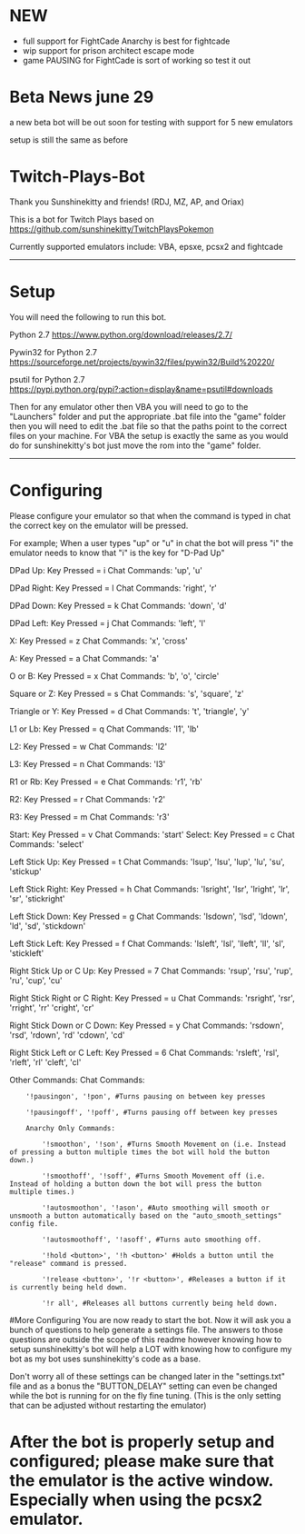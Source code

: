 
# NEW

* full support for FightCade Anarchy is best for fightcade
* wip support for prison architect escape mode
* game PAUSING for FightCade is sort of working so test it out 


# Beta News june 29
a new beta bot will be out soon for testing with support for 5 new emulators 

setup is still the same as before



# Twitch-Plays-Bot

Thank you Sunshinekitty and friends! (RDJ, MZ, AP, and Oriax)

This is a bot for Twitch Plays based on https://github.com/sunshinekitty/TwitchPlaysPokemon

Currently supported emulators include:
VBA,
epsxe,
pcsx2
and fightcade

--------------------------
# Setup
You will need the following to run this bot.

Python 2.7
https://www.python.org/download/releases/2.7/

Pywin32 for Python 2.7
https://sourceforge.net/projects/pywin32/files/pywin32/Build%20220/

psutil for Python 2.7
https://pypi.python.org/pypi?:action=display&name=psutil#downloads


Then for any emulator other then VBA you will need to go to the "Launchers" folder and put the appropriate .bat file into the "game" folder then you will need to edit the .bat file so that the paths point to the correct files on your machine. For VBA the setup is exactly the same as you would do for sunshinekitty's bot just move the rom into the "game" folder.

----------------------

# Configuring
Please configure your emulator so that when the command is typed in chat the correct key on the emulator will be pressed.

For example; When a user types "up" or "u" in chat the bot will press "i" the emulator needs to know that "i" is the key for "D-Pad Up"

DPad Up:
	Key Pressed = i
	Chat Commands:
		'up', 
		'u'
		
DPad Right:
	Key Pressed = l
	Chat Commands:
		'right', 
		'r'

DPad Down:
	Key Pressed = k
	Chat Commands:
		'down', 
		'd'
	
DPad Left:
	Key Pressed = j
	Chat Commands:
		'left', 
		'l'
	
X:
	Key Pressed = z
	Chat Commands:
		'x', 
		'cross'
		
A:
	Key Pressed = a
	Chat Commands:
		'a'
		
		
O or B:
	Key Pressed = x
	Chat Commands:
		'b', 
		'o', 
		'circle'

Square or Z:
	Key Pressed = s
	Chat Commands:
		's',
		'square',
		'z'

Triangle or Y:
	Key Pressed = d
	Chat Commands:
		't', 
		'triangle',
		'y'

L1 or Lb:
	Key Pressed = q
	Chat Commands:
		'l1',
		'lb'
		
L2:
	Key Pressed = w
	Chat Commands:
		'l2'
		
L3:
	Key Pressed = n
	Chat Commands:
		'l3'
		
R1 or Rb:
	Key Pressed = e
	Chat Commands:
		'r1',
		'rb'
		
R2:
	Key Pressed = r
	Chat Commands:
		'r2'
		
R3:
	Key Pressed = m
	Chat Commands:
		'r3'

Start:
	Key Pressed = v
	Chat Commands:
		'start'
Select:
	Key Pressed = c
	Chat Commands:
		'select'

Left Stick Up:
	Key Pressed = t
	Chat Commands:
		'lsup', 
		'lsu', 
		'lup', 
		'lu', 
		'su', 
		'stickup'

Left Stick Right:
	Key Pressed = h
	Chat Commands:
		'lsright', 
		'lsr', 
		'lright', 
		'lr', 
		'sr', 
		'stickright'

Left Stick Down:
	Key Pressed = g
	Chat Commands:
		'lsdown', 
		'lsd', 
		'ldown', 
		'ld', 
		'sd', 
		'stickdown'
		
Left Stick Left:
	Key Pressed = f
	Chat Commands:
		'lsleft', 
		'lsl', 
		'lleft', 
		'll', 
		'sl', 
		'stickleft'

Right Stick Up or C Up:
	Key Pressed = 7
	Chat Commands:
		'rsup', 
		'rsu', 
		'rup', 
		'ru',
		'cup',
		'cu'
		
Right Stick Right or C Right:
	Key Pressed = u
	Chat Commands:
		'rsright', 
		'rsr', 
		'rright', 
		'rr'
		'cright',
		'cr'
		
Right Stick Down or C Down:
	Key Pressed = y
	Chat Commands:
		'rsdown', 
		'rsd', 
		'rdown', 
		'rd'
		'cdown',
		'cd'

Right Stick Left or C Left:
	Key Pressed = 6
	Chat Commands:
		'rsleft', 
		'rsl', 
		'rleft', 
		'rl'
		'cleft',
		'cl'

Other Commands:
	Chat Commands:
	
		'!pausingon', '!pon', #Turns pausing on between key presses
		
		'!pausingoff', '!poff', #Turns pausing off between key presses
		
		Anarchy Only Commands:
		
			'!smoothon', '!son', #Turns Smooth Movement on (i.e. Instead of pressing a button multiple times the bot will hold the button down.)
			
			'!smoothoff', '!soff', #Turns Smooth Movement off (i.e. Instead of holding a button down the bot will press the button multiple times.)
			
			'!autosmoothon', '!ason', #Auto smoothing will smooth or unsmooth a button automatically based on the "auto_smooth_settings" config file.
			
			'!autosmoothoff', '!asoff', #Turns auto smoothing off.
			
			'!hold <button>', '!h <button>' #Holds a button until the "release" command is pressed.
			
			'!release <button>', '!r <button>', #Releases a button if it is currently being held down.
			
			'!r all', #Releases all buttons currently being held down.
			
#More Configuring
You are now ready to start the bot. Now it will ask you a bunch of questions to help generate a settings file. The answers to those questions are outside the scope of this readme however knowing how to setup sunshinekitty's bot will help a LOT with knowing how to configure my bot as my bot uses sunshinekitty's code as a base.

Don't worry all of these settings can be changed later in the "settings.txt" file and as a bonus the "BUTTON_DELAY" setting can even be changed while the bot is running for on the fly fine tuning. (This is the only setting that can be adjusted without restarting the emulator)
			
# After the bot is properly setup and configured; please make sure that the emulator is the active window. Especially when using the pcsx2 emulator.
